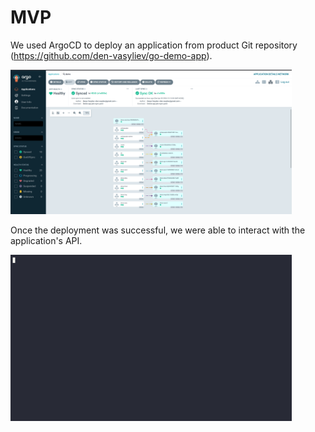 # MVP
We used ArgoCD to deploy an application from product Git repository (https://github.com/den-vasyliev/go-demo-app).

<img src="../.data/argocd_demo.png" width="450" />

 Once the deployment was successful, we were able to interact with the application's API.

<img src="../.data/demo_mvp.gif" width="450" />